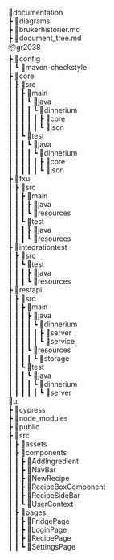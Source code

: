 📂documentation  
┣ 📂diagrams  
┣ 📜brukerhistorier.md  
┣ 📜document_tree.md  
📦gr2038  
┣ 📂config  
┃ ┗ 📂maven-checkstyle  
┣ 📂core  
┃ ┣ 📂src  
┃ ┃ ┣ 📂main  
┃ ┃ ┃ ┗ 📂java  
┃ ┃ ┃ ┃ ┗ 📂dinnerium  
┃ ┃ ┃ ┃ ┃ ┣ 📂core  
┃ ┃ ┃ ┃ ┃ ┗ 📂json  
┃ ┃ ┗ 📂test  
┃ ┃ ┃ ┗ 📂java  
┃ ┃ ┃ ┃ ┗ 📂dinnerium  
┃ ┃ ┃ ┃ ┃ ┣ 📂core  
┃ ┃ ┃ ┃ ┃ ┗ 📂json  
┣ 📂fxui  
┃ ┣ 📂src  
┃ ┃ ┣ 📂main  
┃ ┃ ┃ ┣ 📂java  
┃ ┃ ┃ ┗ 📂resources  
┃ ┃ ┗ 📂test  
┃ ┃ ┃ ┣ 📂java  
┃ ┃ ┃ ┗ 📂resources  
┣ 📂integrationtest  
┃ ┣ 📂src  
┃ ┃ ┗ 📂test  
┃ ┃ ┃ ┣ 📂java  
┃ ┃ ┃ ┗ 📂resources  
┣ 📂restapi  
┃ ┣ 📂src  
┃ ┃ ┣ 📂main  
┃ ┃ ┃ ┣ 📂java  
┃ ┃ ┃ ┃ ┗ 📂dinnerium  
┃ ┃ ┃ ┃ ┃ ┣ 📂server  
┃ ┃ ┃ ┃ ┃ ┗ 📂service  
┃ ┃ ┃ ┗ 📂resources  
┃ ┃ ┃ ┃ ┗ 📂storage  
┃ ┃ ┗ 📂test  
┃ ┃ ┃ ┗ 📂java  
┃ ┃ ┃ ┃ ┗ 📂dinnerium  
┃ ┃ ┃ ┃ ┃ ┗ 📂server  
📂ui  
┣ 📂cypress  
┣ 📂node_modules  
┣ 📂public  
┣ 📂src  
┃ ┣ 📂assets  
┃ ┣ 📂components  
┃ ┃ ┣ 📂AddIngredient  
┃ ┃ ┣ 📂NavBar  
┃ ┃ ┣ 📂NewRecipe  
┃ ┃ ┣ 📂RecipeBoxComponent  
┃ ┃ ┣ 📂RecipeSideBar  
┃ ┃ ┗ 📂UserContext  
┃ ┣ 📂pages  
┃ ┃ ┣ 📂FridgePage  
┃ ┃ ┣ 📂LoginPage  
┃ ┃ ┣ 📂RecipePage  
┃ ┃ ┗ 📂SettingsPage

